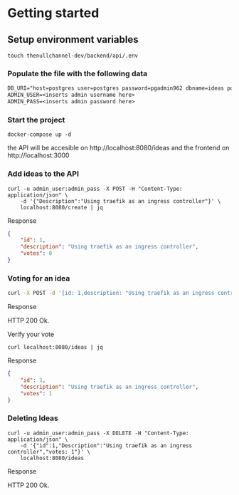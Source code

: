 # Getting started 

## Setup environment variables 

`touch thenullchannel-dev/backend/api/.env`


### Populate the file with the following data
``` txt
DB_URI="host=postgres user=postgres password=pgadmin962 dbname=ideas port=5432 sslmode=disable"
ADMIN_USER=<inserts admin username here>
ADMIN_PASS=<inserts admin password here>
```

### Start the project
` docker-compose up -d ` 

the API will be accesible on http://localhost:8080/ideas and the frontend on http://localhost:3000


### Add ideas to the API
``` shell
curl -u admin_user:admin_pass -X POST -H "Content-Type: application/json" \
    -d '{"Description":"Using traefik as an ingress controller"}' \
    localhost:8080/create | jq
```

Response 
``` json 
{
    "id": 1,
    "description": "Using traefik as an ingress controller",
    "votes": 0
}
```


### Voting for an idea

``` bash 
curl -X POST -d '{id: 1,description: "Using traefik as an ingress controller",votes: 0}' localhost:8080/vote | jq 
```
Response 

HTTP 200 Ok.

Verify your vote 

` curl localhost:8080/ideas | jq `

Response

``` json 
{
    "id": 1,
    "description": "Using traefik as an ingress controller",
    "votes": 1
}
```


### Deleting Ideas

``` shell
curl -u admin_user:admin_pass -X DELETE -H "Content-Type: application/json" \
    -d '{"id":1,"Description":"Using traefik as an ingress controller","votes: 1"}' \
    localhost:8080/ideas 
```
Response 

HTTP 200 Ok.










